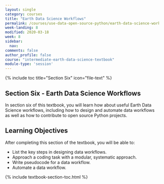 ```yaml
---
layout: single
category: courses
title: "Earth Data Science Workflows"
permalink: /courses/use-data-open-source-python/earth-data-science-workflows/
week-landing: 8
modified: 2020-03-18
week: 8
sidebar:
  nav:
comments: false
author_profile: false
course: "intermediate-earth-data-science-textbook"
module-type: 'session'
---
```


{% include toc title="Section Six" icon="file-text" %}

<div class="notice--info" markdown="1">

## <i class="fa fa-ship" aria-hidden="true"></i> Section Six - Earth Data Science Workflows

In section six of this textbook, you will learn how about useful Earth Data Science workflows, including how to design and automate data workflows as well as how to contribute to open source Python projects. 


## <i class="fa fa-graduation-cap" aria-hidden="true"></i> Learning Objectives

After completing this section of the textbook, you will be able to:

* List the key steps in designing data workflows. 
* Approach a coding task with a modular, systematic approach. 
* Write pseudocode for a data workflow.
* Automate a data workflow. 

</div>


{% include textbook-section-toc.html %}
